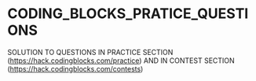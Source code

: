 # CODING_BLOCKS_PRATICE_QUESTIONS
SOLUTION TO QUESTIONS IN PRACTICE SECTION (https://hack.codingblocks.com/practice) AND IN CONTEST SECTION (https://hack.codingblocks.com/contests)  
